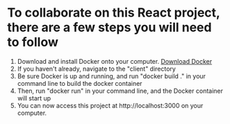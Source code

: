 # To collaborate on this React project, there are a few steps you will need to follow

1. Download and install Docker onto your computer. [Download Docker](https://www.docker.com/products/docker-desktop/)
2. If you haven't already, navigate to the "client" directory
3. Be sure Docker is up and running, and run "docker build ." in your command line to build the docker container
4. Then, run "docker run" in your command line, and the Docker container will start up
5. You can now access this project at http://localhost:3000 on your computer.
